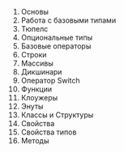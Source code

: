 1. Основы
2. Работа с базовыми типами
3. Тюпелс
4. Опциональные типы
5. Базовые операторы
6. Строки
7. Массивы
8. Дикшинари
9. Оператор Switch
10. Функции
11. Клоужеры
12. Энуты
13. Классы и Структуры
14. Свойства
15. Свойства типов
16. Методы
